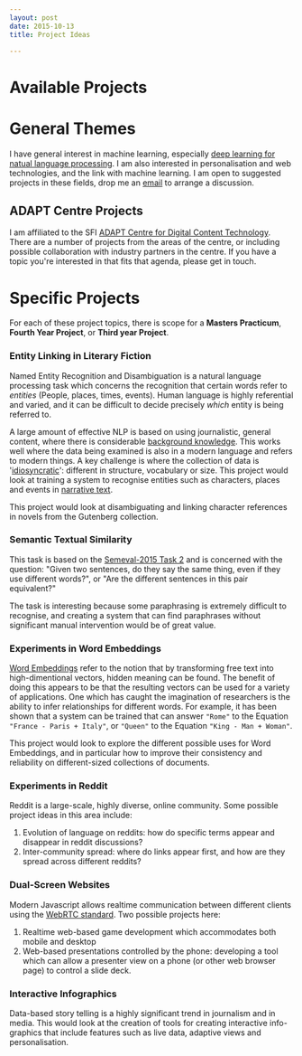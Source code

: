 ```yaml
---
layout: post
date: 2015-10-13
title: Project Ideas

---
```


# Available Projects

# General Themes

I have general interest in machine learning, especially [deep learning for natual language processing](http://www.socher.org/index.php/DeepLearningTutorial/DeepLearningTutorial). I am also interested in personalisation and web technologies, and the link with machine learning. I am open to suggested projects in these fields, drop me an [email](malito:Alexander.OConnor@dcu.ie) to arrange a discussion.

## ADAPT Centre Projects

I am affiliated to the SFI [ADAPT Centre for Digital Content
Technology](http://www.adaptcentre.ie). There are a number of projects from the
areas of the centre, or including possible collaboration with industry partners
in the centre. If you have a topic you're interested in that fits that agenda,
please get in touch.

# Specific Projects

For each of these project topics, there is scope for a __Masters Practicum__, __Fourth Year Project__, or __Third year Project__.

### Entity Linking in Literary Fiction

Named Entity Recognition and Disambiguation is a natural language processing task which concerns the recognition that certain words refer to _entities_ (People, places, times, events). Human language is highly referential and varied, and it can be difficult to decide precisely _which_ entity is being referred to.

A large amount of effective NLP is based on using journalistic, general content, where there is considerable [background knowledge](http://www.dlib.org/dlib/march06/crane/03crane.html). This works well where the data being examined is also in a modern language and refers to modern things. A key challenge is where the collection of data is '[idiosyncratic](http://dl.acm.org/citation.cfm?id=2568013)': different in structure, vocabulary or size. This project would look at training a system to recognise entities such as characters, places and events in [narrative text](http://anthology.aclweb.org/W/W11/W11-41.pdf#page=80).

This project would look at disambiguating and linking character references in novels from the Gutenberg collection.

### Semantic Textual Similarity

This task is based on the [Semeval-2015 Task 2](http://alt.qcri.org/semeval2015/task2/) and is concerned with the question:
     "Given two sentences, do they say the same thing, even if they use different words?", or "Are the different sentences in this pair equivalent?"

The task is interesting because some paraphrasing is extremely difficult to recognise, and creating a system that can find paraphrases without significant manual intervention would be of great value.

### Experiments in Word Embeddings

[Word Embeddings](http://colah.github.io/posts/2014-07-NLP-RNNs-Representations/) refer to the notion that by transforming free text into high-dimentional vectors, hidden meaning can be found. The benefit of doing this appears to be that the resulting vectors can be used for a variety of applications. One which has caught the imagination of researchers is the ability to infer relationships for different words. For example, it has been shown that a system can be trained that can answer ``"Rome"`` to the Equation ``"France - Paris + Italy"``, or ``"Queen"`` to the Equation ``"King - Man + Woman"``.

This project would look to explore the different possible uses for Word Embeddings, and in particular how to improve their consistency and reliability on different-sized collections of documents.

### Experiments in Reddit
Reddit is a large-scale, highly diverse, online community. Some possible
project ideas in this area include:

1. Evolution of language on reddits: how do specific terms appear and disappear
   in reddit discussions?
2. Inter-community spread: where do links appear first, and how are they spread
   across different reddits?

### Dual-Screen Websites

Modern Javascript allows realtime communication between different clients using
the [WebRTC standard](http://www.webrtc.org/). Two possible projects here:

1. Realtime web-based game development which accommodates both mobile and
   desktop
2. Web-based presentations controlled by the phone: developing a tool which can
   allow a presenter view on a phone (or other web browser page) to control a
slide deck.

### Interactive Infographics

Data-based story telling is a highly significant trend in journalism and in
media. This would look at the creation of tools for creating interactive
info-graphics that include features such as live data, adaptive views and
personalisation.

